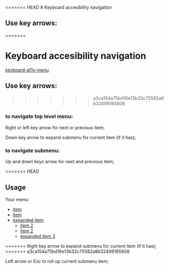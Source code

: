 <<<<<<< HEAD
﻿# Keyboard accesibility navigation

## Use key arrows: 

=======

# Keyboard accesibility navigation

[keyboard-a11y-menu](https://itlen.github.io/keyboard-a11y-menu)

## Use key arrows: 

>>>>>>> a3ca154a75bd16e13b32c75582a8b32499165608
### to navigate top level menu:
Right or left key arrow for next or previous item;

Down key arrow to expand submenu for current item (if it has); 

### to navigate submenu:
Up and down keys arrow for next and previous item;

<<<<<<< HEAD
## Usage
Your menu:
<nav>
	<ul>
		<li>
			<a href="#">item</a>
		</li>
		<li>
			<a href="#">item</a>
		</li>
		<li>
			<a href="#">expanded item</a>
			<ul>
				<li>
					<a href="#">item 2</a>
				</li>
				<li>
					<a href="#">item 2</a>
				</li>
				<li>
					<a href="#">expanded item 3</a>
				</li>
			</ul>
		</li>
	</ul>
</nav>
=======
Right key arrow to expand submenu for current item (if it has);
>>>>>>> a3ca154a75bd16e13b32c75582a8b32499165608

Left arrow or Esc to roll up current submenu item;

